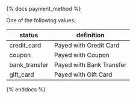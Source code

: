 {% docs payment_method %}
	
One of the following values: 

| status         | definition                                       |
|----------------|--------------------------------------------------|
| credit_card    | Payed with Credit Card                           |
| coupon         | Payed with Coupon                                |
| bank_transfer  | Payed with Bank Transfer                         |
| gift_card      | Payed with Gift Card                            |

{% enddocs %}